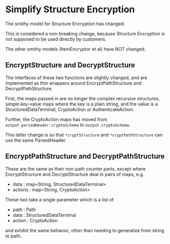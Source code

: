 [//]: # "Copyright Amazon.com Inc. or its affiliates. All Rights Reserved."
[//]: # "SPDX-License-Identifier: CC-BY-SA-4.0"

# Simplify Structure Encryption

The smithy model for Structure Encryption has changed.

This is considered a non-breaking change,
because Structure Encryption is not supposed to be used directly by customers.

The other smithy models (ItemEncryptor et al) have NOT changed.

## EncryptStructure and DecryptStructure

The interfaces of these two functions are slightly changed,
and are implemented as thin wrappers around EncryptPathStructure and DecryptPathStructure.

First, the maps passed in are no longer the complex recursive structures,
simple key-value maps where the key is a plain string,
and the value is a StructuredDataTerminal, CryptoAction or AuthenticateAction.

Further, the CryptoAction maps has moved from `output.parsedHeader.cryptoSchema` to `output.cryptoSchema`.

This latter change is so that `*cryptStructure` and `*cryptPathStructure`
can use the same ParsedHeader.

## EncryptPathStructure and DecryptPathStructure

These are the same as their non-path counter parts, except where EncryptStructure and DecryptStructure
deal in pairs of maps, e.g.

- data : map<String, StructuredDataTerminal>
- actions : map<String, CryptoAction>

These two take a single parameter which is a list of

- path : Path
- data : StructuredDataTerminal
- action : CryptoAction

and exhibit the same behavior, other than needing to generalize from string to path.
